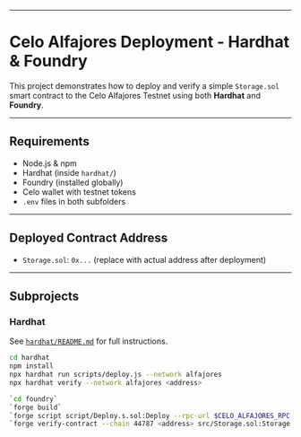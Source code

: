 
---


# Celo Alfajores Deployment - Hardhat & Foundry

This project demonstrates how to deploy and verify a simple `Storage.sol` smart contract to the Celo Alfajores Testnet using both **Hardhat** and **Foundry**.

---

##  Requirements

- Node.js & npm
- Hardhat (inside `hardhat/`)
- Foundry (installed globally)
- Celo wallet with testnet tokens
- `.env` files in both subfolders

---

## Deployed Contract Address

- `Storage.sol`: `0x...` (replace with actual address after deployment)

---

## Subprojects

### Hardhat

See [`hardhat/README.md`](./hardhat/README.md) for full instructions.

```bash
cd hardhat
npm install
npx hardhat run scripts/deploy.js --network alfajores
npx hardhat verify --network alfajores <address>

`cd foundry`
`forge build`
`forge script script/Deploy.s.sol:Deploy --rpc-url $CELO_ALFAJORES_RPC --private-key $PRIVATE_KEY --broadcast`
`forge verify-contract --chain 44787 <address> src/Storage.sol:Storage --etherscan-api-key $EXPLORER_API_KEY`